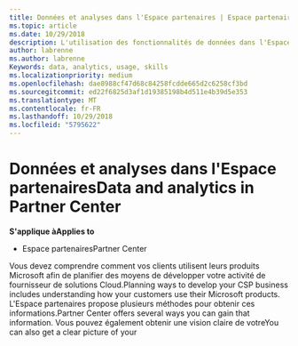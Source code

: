 ```yaml
---
title: Données et analyses dans l'Espace partenaires | Espace partenaires
ms.topic: article
ms.date: 10/29/2018
description: L'utilisation des fonctionnalités de données dans l'Espace partenaires vous permet de mieux comprendre les besoins des clients
author: labrenne
ms.author: labrenne
Keywords: data, analytics, usage, skills
ms.localizationpriority: medium
ms.openlocfilehash: dae8988cf47d68c84258fcdde665d2c6258cf3bd
ms.sourcegitcommit: ed22f6825d3af1d19385198b4d511e4b39d5e353
ms.translationtype: MT
ms.contentlocale: fr-FR
ms.lasthandoff: 10/29/2018
ms.locfileid: "5795622"
---
```

# <a name="data-and-analytics-in-partner-center"></a><span data-ttu-id="d84c0-103">Données et analyses dans l'Espace partenaires</span><span class="sxs-lookup"><span data-stu-id="d84c0-103">Data and analytics in Partner Center</span></span>

**<span data-ttu-id="d84c0-104">S'applique à</span><span class="sxs-lookup"><span data-stu-id="d84c0-104">Applies to</span></span>**

- <span data-ttu-id="d84c0-105">Espace partenaires</span><span class="sxs-lookup"><span data-stu-id="d84c0-105">Partner Center</span></span>

<span data-ttu-id="d84c0-106">Vous devez comprendre comment vos clients utilisent leurs produits Microsoft afin de planifier des moyens de développer votre activité de fournisseur de solutions Cloud.</span><span class="sxs-lookup"><span data-stu-id="d84c0-106">Planning ways to develop your CSP business includes understanding how your customers use their Microsoft products.</span></span> <span data-ttu-id="d84c0-107">L'Espace partenaires propose plusieurs méthodes pour obtenir ces informations.</span><span class="sxs-lookup"><span data-stu-id="d84c0-107">Partner Center offers several ways you can gain that information.</span></span> <span data-ttu-id="d84c0-108">Vous pouvez également obtenir une vision claire de votre</span><span class="sxs-lookup"><span data-stu-id="d84c0-108">You can also get a clear picture of your</span></span> 